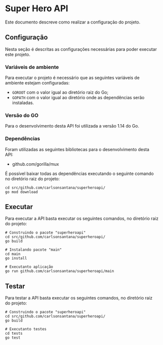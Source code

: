 # Super Hero API

Este documento descreve como realizar a configuração do projeto.

## Configuração

Nesta seção é descritas as configurações necessárias para poder executar este projeto.

### Variáveis de ambiente

Para executar o projeto é necessário que as seguintes variáveis de ambiente estejam configuradas:

- `GOROOT` com o valor igual ao diretório raiz do Go;
- `GOPATH` com o valor igual ao diretório onde as dependências serão instaladas.

### Versão do GO

Para o desenvolvimento desta API foi utilizada a versão 1.14 do Go.

### Dependências

Foram utilizadas as seguintes bibliotecas para o desenvolvimento desta API:
- github.com/gorilla/mux

É possível baixar todas as dependências executando o seguinte comando no diretório raiz do projeto:

```shell
cd src/github.com/carlsonsantana/superheroapi/
go mod download
```

## Executar

Para executar a API basta executar os seguintes comandos, no diretório raiz do projeto:

```shell
# Construindo o pacote "superheroapi"
cd src/github.com/carlsonsantana/superheroapi/
go build

# Instalando pacote "main"
cd main
go install

# Executanto aplicação
go run github.com/carlsonsantana/superheroapi/main
```

## Testar

Para testar a API basta executar os seguintes comandos, no diretório raiz do projeto:

```shell
# Construindo o pacote "superheroapi"
cd src/github.com/carlsonsantana/superheroapi/
go build

# Executanto testes
cd tests
go test
```
